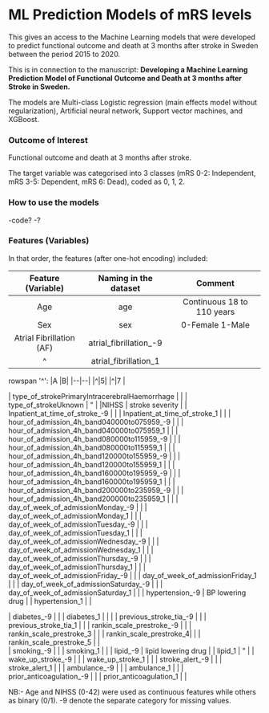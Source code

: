 # ML Prediction Models of mRS levels
This gives an access to the Machine Learning models that were developed to predict functional outcome and death at 3 months after stroke in Sweden between the period 2015 to 2020. 

This is in connection to the manuscript: **Developing a Machine Learning Prediction Model of Functional Outcome and Death at 3 months after Stroke in Sweden.**

The models are Multi-class Logistic regression (main effects model without regularization), Artificial neural network, Support vector machines, and XGBoost.

### Outcome of Interest
Functional outcome and death at 3 months after stroke.

The target variable was categorised into 3 classes (mRS 0-2: Independent, mRS 3-5: Dependent, mRS 6: Dead), coded as 0, 1, 2. 

### How to use the models
-code?
-?

### Features (Variables)
In that order, the features (after one-hot encoding) included:


|Feature (Variable)| Naming in the dataset|  Comment |
| :---:| :---:   | :---: | 
|Age | age   |  Continuous 18 to 110 years |
|Sex| sex |  0-Female 1-Male |
|Atrial Fibrillation (AF)| atrial_fibrillation_-9 |      |
|^| atrial_fibrillation_1 |          |


rowspan '^':
|A |B|
|--|--|
|^|5|
|^|7 |






| type_of_strokePrimaryIntracerebralHaemorrhage |   |
| type_of_strokeUknown |   " |
|NIHSS  |   stroke severity  |
| Inpatient_at_time_of_stroke_-9 |    |
| Inpatient_at_time_of_stroke_1 |       |
| hour_of_admission_4h_band040000to075959_-9 |          | 
| hour_of_admission_4h_band040000to075959_1 |         | 
| hour_of_admission_4h_band080000to115959_-9 |          | 
| hour_of_admission_4h_band080000to115959_1 |         | 
| hour_of_admission_4h_band120000to155959_-9 |          | 
| hour_of_admission_4h_band120000to155959_1 |          | 
| hour_of_admission_4h_band160000to195959_-9 |         | 
| hour_of_admission_4h_band160000to195959_1 |          | 
| hour_of_admission_4h_band200000to235959_-9 |          | 
| hour_of_admission_4h_band200000to235959_1 |          | 
| day_of_week_of_admissionMonday_-9 |          |
| day_of_week_of_admissionMonday_1 |          |
| day_of_week_of_admissionTuesday_-9 |          |
| day_of_week_of_admissionTuesday_1 |          |
| day_of_week_of_admissionWednesday_-9 |          |
| day_of_week_of_admissionWednesday_1 |          |
| day_of_week_of_admissionThursday_-9 |          |
| day_of_week_of_admissionThursday_1 |          |
| day_of_week_of_admissionFriday_-9 |          |
| day_of_week_of_admissionFriday_1 |         |
| day_of_week_of_admissionSaturday_-9 |          |
| day_of_week_of_admissionSaturday_1 |          |
| hypertension_-9 |  BP lowering drug    |
| hypertension_1 |     |

| diabetes_-9 |          |
| diabetes_1 |     |     |
| previous_stroke_tia_-9 |          |
| previous_stroke_tia_1 |          |
| rankin_scale_prestroke_-9 |         |
| rankin_scale_prestroke_3 |          |
| rankin_scale_prestroke_4|          |
| rankin_scale_prestroke_5 |          |                   
| smoking_-9 |          | 
| smoking_1 |          | 
| lipid_-9 |     lipid lowering drug     | 
| lipid_1 |     "     | 
| wake_up_stroke_-9 |          | 
| wake_up_stroke_1 |          | 
| stroke_alert_-9 |          | 
| stroke_alert_1 |          | 
| ambulance_-9 |          | 
| ambulance_1 |          | 
| prior_anticoagulation_-9 |          | 
| prior_anticoagulation_1 |          | 

NB:- Age and NIHSS (0-42) were used as continuous features while others as binary (0/1). -9 denote the separate category for missing values.              
                  
                  
                  
                  
                
